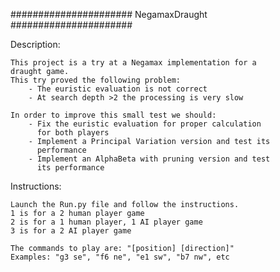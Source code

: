 ###################### NegamaxDraught ######################

Description:

    This project is a try at a Negamax implementation for a
    draught game.
    This try proved the following problem:
        - The euristic evaluation is not correct
        - At search depth >2 the processing is very slow

    In order to improve this small test we should:
        - Fix the euristic evaluation for proper calculation
          for both players
        - Implement a Principal Variation version and test its
          performance
        - Implement an AlphaBeta with pruning version and test
          its performance

Instructions:

    Launch the Run.py file and follow the instructions.
    1 is for a 2 human player game
    2 is for a 1 human player, 1 AI player game
    3 is for a 2 AI player game

    The commands to play are: "[position] [direction]"
    Examples: "g3 se", "f6 ne", "e1 sw", "b7 nw", etc

